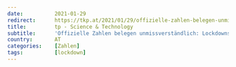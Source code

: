 ```yaml
---
date:          2021-01-29
redirect:      https://tkp.at/2021/01/29/offizielle-zahlen-belegen-unmissverstaendlich-lockdowns-toeten/
title:         tp - Science & Technology
subtitle:      'Offizielle Zahlen belegen unmissverständlich: Lockdowns töten'
country:       AT
categories:    [Zahlen]
tags:          [lockdown]
---
```

